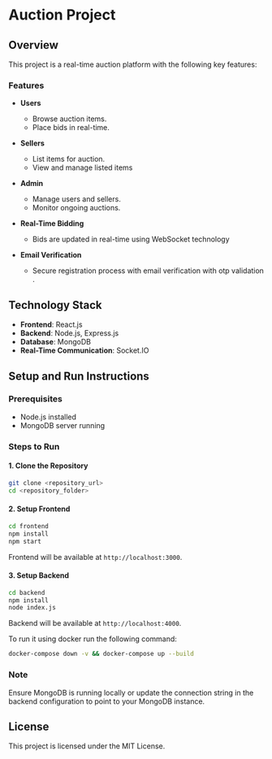 # Auction Project

## Overview
This project is a real-time auction platform with the following key features:

### Features
- **Users**
  - Browse auction items.
  - Place bids in real-time.

- **Sellers**
  - List items for auction.
  - View and manage listed items

- **Admin**
  - Manage users and sellers.
  - Monitor ongoing auctions.

- **Real-Time Bidding**
  - Bids are updated in real-time using WebSocket technology

- **Email Verification**
  - Secure registration process with email verification with otp validation .

## Technology Stack
- **Frontend**: React.js
- **Backend**: Node.js, Express.js
- **Database**: MongoDB
- **Real-Time Communication**: Socket.IO

## Setup and Run Instructions

### Prerequisites
- Node.js installed
- MongoDB server running

### Steps to Run

#### 1. Clone the Repository
```bash
git clone <repository_url>
cd <repository_folder>
```

#### 2. Setup Frontend
```bash
cd frontend
npm install
npm start
```
Frontend will be available at `http://localhost:3000`.

#### 3. Setup Backend
```bash
cd backend
npm install
node index.js
```
Backend will be available at `http://localhost:4000`.

To run it using docker run the following command:
```bash
docker-compose down -v && docker-compose up --build
```

### Note
Ensure MongoDB is running locally or update the connection string in the backend configuration to point to your MongoDB instance.

## License
This project is licensed under the MIT License.
